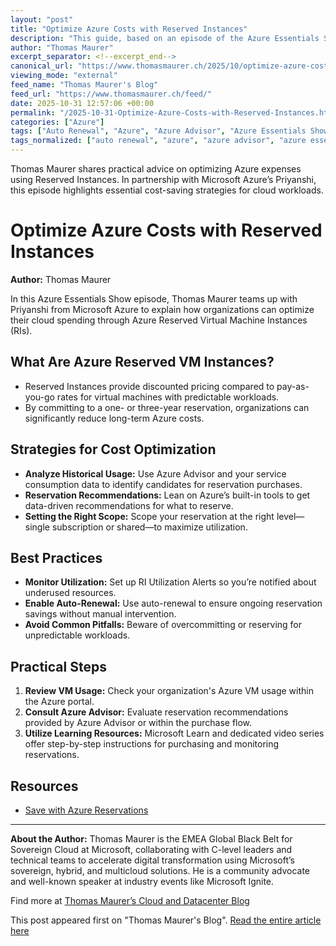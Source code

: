 ```yaml
---
layout: "post"
title: "Optimize Azure Costs with Reserved Instances"
description: "This guide, based on an episode of the Azure Essentials Show, explores how organizations can reduce cloud expenses by using Azure Reserved Virtual Machine Instances. It covers the basics of reserved instances, practical strategies to leverage Azure’s cost recommendations, and essential best practices for maximizing savings while sustaining performance and scalability in cloud environments."
author: "Thomas Maurer"
excerpt_separator: <!--excerpt_end-->
canonical_url: "https://www.thomasmaurer.ch/2025/10/optimize-azure-costs-with-reserved-instances/"
viewing_mode: "external"
feed_name: "Thomas Maurer's Blog"
feed_url: "https://www.thomasmaurer.ch/feed/"
date: 2025-10-31 12:57:06 +00:00
permalink: "/2025-10-31-Optimize-Azure-Costs-with-Reserved-Instances.html"
categories: ["Azure"]
tags: ["Auto Renewal", "Azure", "Azure Advisor", "Azure Essentials Show", "Azure Reserved Instances", "Azure VM", "Best Practices", "Billing", "Cloud", "Cloud Cost Management", "Cloud Strategy", "Cost Optimization", "Microsoft", "Microsoft Azure", "Posts", "Utilization Alerts", "Virtual Machines"]
tags_normalized: ["auto renewal", "azure", "azure advisor", "azure essentials show", "azure reserved instances", "azure vm", "best practices", "billing", "cloud", "cloud cost management", "cloud strategy", "cost optimization", "microsoft", "microsoft azure", "posts", "utilization alerts", "virtual machines"]
---
```


Thomas Maurer shares practical advice on optimizing Azure expenses using Reserved Instances. In partnership with Microsoft Azure’s Priyanshi, this episode highlights essential cost-saving strategies for cloud workloads.<!--excerpt_end-->

# Optimize Azure Costs with Reserved Instances

**Author:** Thomas Maurer

In this Azure Essentials Show episode, Thomas Maurer teams up with Priyanshi from Microsoft Azure to explain how organizations can optimize their cloud spending through Azure Reserved Virtual Machine Instances (RIs).

## What Are Azure Reserved VM Instances?

- Reserved Instances provide discounted pricing compared to pay-as-you-go rates for virtual machines with predictable workloads.
- By committing to a one- or three-year reservation, organizations can significantly reduce long-term Azure costs.

## Strategies for Cost Optimization

- **Analyze Historical Usage:** Use Azure Advisor and your service consumption data to identify candidates for reservation purchases.
- **Reservation Recommendations:** Lean on Azure’s built-in tools to get data-driven recommendations for what to reserve.
- **Setting the Right Scope:** Scope your reservation at the right level—single subscription or shared—to maximize utilization.

## Best Practices

- **Monitor Utilization:** Set up RI Utilization Alerts so you’re notified about underused resources.
- **Enable Auto-Renewal:** Use auto-renewal to ensure ongoing reservation savings without manual intervention.
- **Avoid Common Pitfalls:** Beware of overcommitting or reserving for unpredictable workloads.

## Practical Steps

1. **Review VM Usage:** Check your organization's Azure VM usage within the Azure portal.
2. **Consult Azure Advisor:** Evaluate reservation recommendations provided by Azure Advisor or within the purchase flow.
3. **Utilize Learning Resources:** Microsoft Learn and dedicated video series offer step-by-step instructions for purchasing and monitoring reservations.

## Resources

- [Save with Azure Reservations](https://learn.microsoft.com/en-us/azure/cost-management-billing/reservations/)

---

**About the Author:**
Thomas Maurer is the EMEA Global Black Belt for Sovereign Cloud at Microsoft, collaborating with C-level leaders and technical teams to accelerate digital transformation using Microsoft’s sovereign, hybrid, and multicloud solutions. He is a community advocate and well-known speaker at industry events like Microsoft Ignite.

Find more at [Thomas Maurer’s Cloud and Datacenter Blog](https://www.thomasmaurer.ch/)

This post appeared first on "Thomas Maurer's Blog". [Read the entire article here](https://www.thomasmaurer.ch/2025/10/optimize-azure-costs-with-reserved-instances/)

